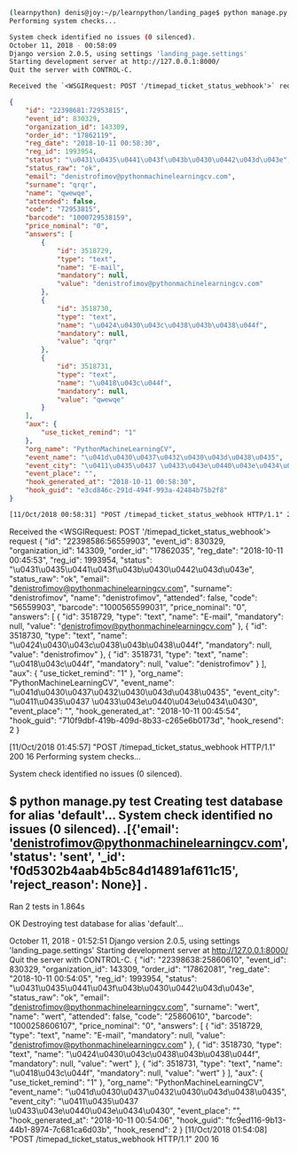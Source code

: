 ```sh
(learnpython) denis@joy:~/p/learnpython/landing_page$ python manage.py runserver
Performing system checks...

System check identified no issues (0 silenced).
October 11, 2018 - 00:58:09
Django version 2.0.5, using settings 'landing_page.settings'
Starting development server at http://127.0.0.1:8000/
Quit the server with CONTROL-C.
```

```txt
Received the `<WSGIRequest: POST '/timepad_ticket_status_webhook'>` request
```

```json
{
    "id": "22398681:72953815",
    "event_id": 830329,
    "organization_id": 143309,
    "order_id": "17862119",
    "reg_date": "2018-10-11 00:58:30",
    "reg_id": 1993954,
    "status": "\u0431\u0435\u0441\u043f\u043b\u0430\u0442\u043d\u043e",
    "status_raw": "ok",
    "email": "denistrofimov@pythonmachinelearningcv.com",
    "surname": "qrqr",
    "name": "qwewqe",
    "attended": false,
    "code": "72953815",
    "barcode": "1000729538159",
    "price_nominal": "0",
    "answers": [
        {
            "id": 3518729,
            "type": "text",
            "name": "E-mail",
            "mandatory": null,
            "value": "denistrofimov@pythonmachinelearningcv.com"
        },
        {
            "id": 3518730,
            "type": "text",
            "name": "\u0424\u0430\u043c\u0438\u043b\u0438\u044f",
            "mandatory": null,
            "value": "qrqr"
        },
        {
            "id": 3518731,
            "type": "text",
            "name": "\u0418\u043c\u044f",
            "mandatory": null,
            "value": "qwewqe"
        }
    ],
    "aux": {
        "use_ticket_remind": "1"
    },
    "org_name": "PythonMachineLearningCV",
    "event_name": "\u041d\u0430\u0437\u0432\u0430\u043d\u0438\u0435",
    "event_city": "\u0411\u0435\u0437 \u0433\u043e\u0440\u043e\u0434\u0430",
    "event_place": "",
    "hook_generated_at": "2018-10-11 00:58:30",
    "hook_guid": "e3cd846c-291d-494f-993a-42484b75b2f8"
}
```

```txt
[11/Oct/2018 00:58:31] "POST /timepad_ticket_status_webhook HTTP/1.1" 200 16
```

Received the <WSGIRequest: POST '/timepad_ticket_status_webhook'> request
{
    "id": "22398586:56559903",
    "event_id": 830329,
    "organization_id": 143309,
    "order_id": "17862035",
    "reg_date": "2018-10-11 00:45:53",
    "reg_id": 1993954,
    "status": "\u0431\u0435\u0441\u043f\u043b\u0430\u0442\u043d\u043e",
    "status_raw": "ok",
    "email": "denistrofimov@pythonmachinelearningcv.com",
    "surname": "denistrofimov",
    "name": "denistrofimov",
    "attended": false,
    "code": "56559903",
    "barcode": "1000565599031",
    "price_nominal": "0",
    "answers": [
        {
            "id": 3518729,
            "type": "text",
            "name": "E-mail",
            "mandatory": null,
            "value": "denistrofimov@pythonmachinelearningcv.com"
        },
        {
            "id": 3518730,
            "type": "text",
            "name": "\u0424\u0430\u043c\u0438\u043b\u0438\u044f",
            "mandatory": null,
            "value": "denistrofimov"
        },
        {
            "id": 3518731,
            "type": "text",
            "name": "\u0418\u043c\u044f",
            "mandatory": null,
            "value": "denistrofimov"
        }
    ],
    "aux": {
        "use_ticket_remind": "1"
    },
    "org_name": "PythonMachineLearningCV",
    "event_name": "\u041d\u0430\u0437\u0432\u0430\u043d\u0438\u0435",
    "event_city": "\u0411\u0435\u0437 \u0433\u043e\u0440\u043e\u0434\u0430",
    "event_place": "",
    "hook_generated_at": "2018-10-11 00:45:54",
    "hook_guid": "710f9dbf-419b-409d-8b33-c265e6b0173d",
    "hook_resend": 2
}

[11/Oct/2018 01:45:57] "POST /timepad_ticket_status_webhook HTTP/1.1" 200 16
Performing system checks...

System check identified no issues (0 silenced).

$ python manage.py test
Creating test database for alias 'default'...
System check identified no issues (0 silenced).
.[{'email': 'denistrofimov@pythonmachinelearningcv.com', 'status': 'sent', '_id': 'f0d5302b4aab4b5c84d14891af611c15', 'reject_reason': None}]
.
----------------------------------------------------------------------
Ran 2 tests in 1.864s

OK
Destroying test database for alias 'default'...

October 11, 2018 - 01:52:51
Django version 2.0.5, using settings 'landing_page.settings'
Starting development server at http://127.0.0.1:8000/
Quit the server with CONTROL-C.
{
    "id": "22398638:25860610",
    "event_id": 830329,
    "organization_id": 143309,
    "order_id": "17862081",
    "reg_date": "2018-10-11 00:54:05",
    "reg_id": 1993954,
    "status": "\u0431\u0435\u0441\u043f\u043b\u0430\u0442\u043d\u043e",
    "status_raw": "ok",
    "email": "denistrofimov@pythonmachinelearningcv.com",
    "surname": "wert",
    "name": "wert",
    "attended": false,
    "code": "25860610",
    "barcode": "1000258606107",
    "price_nominal": "0",
    "answers": [
        {
            "id": 3518729,
            "type": "text",
            "name": "E-mail",
            "mandatory": null,
            "value": "denistrofimov@pythonmachinelearningcv.com"
        },
        {
            "id": 3518730,
            "type": "text",
            "name": "\u0424\u0430\u043c\u0438\u043b\u0438\u044f",
            "mandatory": null,
            "value": "wert"
        },
        {
            "id": 3518731,
            "type": "text",
            "name": "\u0418\u043c\u044f",
            "mandatory": null,
            "value": "wert"
        }
    ],
    "aux": {
        "use_ticket_remind": "1"
    },
    "org_name": "PythonMachineLearningCV",
    "event_name": "\u041d\u0430\u0437\u0432\u0430\u043d\u0438\u0435",
    "event_city": "\u0411\u0435\u0437 \u0433\u043e\u0440\u043e\u0434\u0430",
    "event_place": "",
    "hook_generated_at": "2018-10-11 00:54:06",
    "hook_guid": "fc9ed116-9b13-44b1-8974-7c681ca6d03b",
    "hook_resend": 2
}
[11/Oct/2018 01:54:08] "POST /timepad_ticket_status_webhook HTTP/1.1" 200 16
